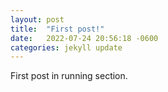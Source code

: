 ```yaml
---
layout: post
title:  "First post!"
date:   2022-07-24 20:56:18 -0600
categories: jekyll update
---
```

First post in running section.